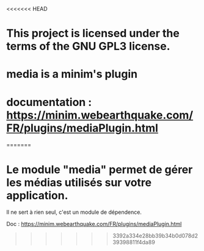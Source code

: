 <<<<<<< HEAD
# This project is licensed under the terms of the GNU GPL3 license.
# media is a minim's plugin
# documentation : https://minim.webearthquake.com/FR/plugins/mediaPlugin.html
=======
# Le module "media" permet de gérer les médias utilisés sur votre application.

Il ne sert à rien seul, c'est un module de dépendence.

Doc : https://minim.webearthquake.com/FR/plugins/mediaPlugin.html
>>>>>>> 3392a334e28bb39b34b0d078d239398811f4da89

